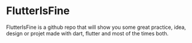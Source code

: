 # FlutterIsFine
FlutterIsFine is a github repo that will show you some great practice, idea, design or projet made with dart, flutter and most of the times both.
